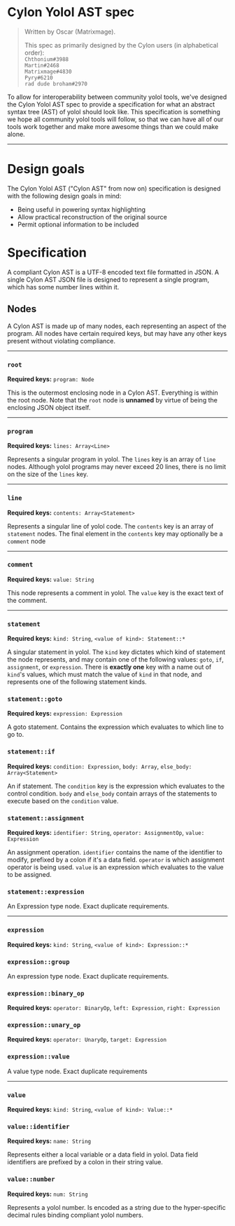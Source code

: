 # Cylon Yolol AST spec

> Written by Oscar (Matrixmage).
>
> This spec as primarily designed by the Cylon users (in alphabetical order):  
> `Chthonium#3988`  
> `Martin#2468`  
> `Matrixmage#4830`  
> `Pyry#6210`  
> `rad dude broham#2970`  

To allow for interoperability between community yolol tools, we've designed the Cylon Yolol AST spec to provide a specification for what an abstract syntax tree (AST) of yolol should look like. This specification is something we hope all community yolol tools will follow, so that we can have all of our tools work together and make more awesome things than we could make alone.

---

# Design goals

The Cylon Yolol AST ("Cylon AST" from now on) specification is designed with the following design goals in mind:

* Being useful in powering syntax highlighting
* Allow practical reconstruction of the original source
* Permit optional information to be included

# Specification

A compliant Cylon AST is a UTF-8 encoded text file formatted in JSON. A single Cylon AST JSON file is designed to represent a single program, which has some number lines within it.

## Nodes

A Cylon AST is made up of many nodes, each representing an aspect of the program. All nodes have certain required keys, but may have any other keys present without violating compliance.

---

### `root`
**Required keys:** `program: Node`

This is the outermost enclosing node in a Cylon AST. Everything is within the root node. Note that the `root` node is **unnamed** by virtue of being the enclosing JSON object itself.

---

### `program`
**Required keys:** `lines: Array<Line>`

Represents a singular program in yolol. The `lines` key is an array of `line` nodes. Although yolol programs may never exceed 20 lines, there is no limit on the size of the `lines` key.

---

### `line`
**Required keys:** `contents: Array<Statement>`

Represents a singular line of yolol code. The `contents` key is an array of `statement` nodes. The final element in the `contents` key may optionally be a `comment` node

---

### `comment`
**Required keys:** `value: String`

This node represents a comment in yolol. The `value` key is the exact text of the comment.

---

### `statement`
**Required keys:** `kind: String`, `<value of kind>: Statement::*`

A singular statement in yolol. The `kind` key dictates which kind of statement the node represents, and may contain one of the following values: `goto`, `if`, `assignment`, or `expression`. There is **exactly one** key with a name out of `kind`'s values, which must match the value of `kind` in that node, and represents one of the following statement kinds.

### `statement::goto`
**Required keys:** `expression: Expression`

A goto statement. Contains the expression which evaluates to which line to go to.

### `statement::if`
**Required keys:** `condition: Expression`, `body: Array`, `else_body: Array<Statement>`

An if statement. The `condition` key is the expression which evaluates to the control condition. `body` and `else_body` contain arrays of the statements to execute based on the `condition` value.

### `statement::assignment`
**Required keys:** `identifier: String`, `operator: AssignmentOp`, `value: Expression`

An assignment operation. `identifier` contains the name of the identifier to modify, prefixed by a colon if it's a data field. `operator` is which assignment operator is being used. `value` is an expression which evaluates to the value to be assigned.

### `statement::expression`

An Expression type node. Exact duplicate requirements.

---

### `expression`
**Required keys:** `kind: String`, `<value of kind>: Expression::*`

### `expression::group`

An expression type node. Exact duplicate requirements.

### `expression::binary_op`
**Required keys:** `operator: BinaryOp`, `left: Expression`, `right: Expression`

### `expression::unary_op`
**Required keys:** `operator: UnaryOp`, `target: Expression`

### `expression::value`

A value type node. Exact duplicate requirements

---

### `value`
**Required keys:** `kind: String`, `<value of kind>: Value::*`

### `value::identifier`
**Required keys:** `name: String`

Represents either a local variable or a data field in yolol. Data field identifiers are prefixed by a colon in their string value.

### `value::number`
**Required keys:** `num: String`

Represents a yolol number. Is encoded as a string due to the hyper-specific decimal rules binding compliant yolol numbers.
